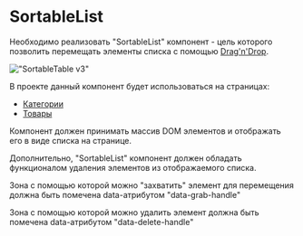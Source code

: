 # SortableList

Необходимо реализовать "SortableList" компонент - цель которого позволить перемещать элементы 
списка с помощью [Drag'n'Drop](https://learn.javascript.ru/mouse-drag-and-drop).

!["SortableTable v3"](sortable-list.gif)

В проекте данный компонент будет использоваться на страницах:
* [Категории](https://course-js.javascript.ru/categories)
* [Товары](https://course-js.javascript.ru/products/101-planset-lenovo-tab-e10-tb-x104l-32-gb-3g-lte-cernyj)

Компонент должен принимать массив DOM элементов и отображать его в виде списка на странице.

Дополнительно, "SortableList" компонент должен обладать функционалом удаления элементов из отображаемого
списка. 

Зона с помощью которой можно "захватить" элемент для перемещения должна быть помечена data-атрибутом
"data-grab-handle"

Зона с помощью которой можно удалить элемент должна быть помечена data-атрибутом "data-delete-handle"

